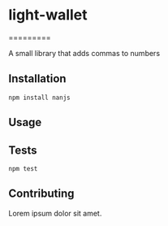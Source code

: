 # light-wallet
=========

A small library that adds commas to numbers

## Installation

  `npm install nanjs`

## Usage


## Tests

  `npm test`

## Contributing

Lorem ipsum dolor sit amet.